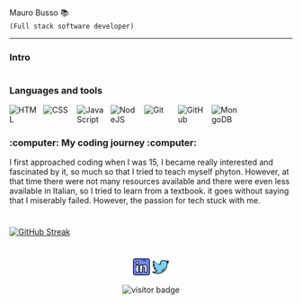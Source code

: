Mauro Busso :books:
<br/>`(Full stack software developer)`

---

<h3>Intro<h3/>

#

<h3>Languages and tools</h3>

<img align="left" alt="HTML" width="50px" style="padding-right:10px;" src="https://cdn.jsdelivr.net/gh/devicons/devicon/icons/html5/html5-plain.svg" />
<img align="left" alt="CSS" width="50px" style="padding-right:10px;" src="https://cdn.jsdelivr.net/gh/devicons/devicon/icons/css3/css3-plain.svg" />
<img align="left" alt="JavaScript" width="50px" style="padding-right:10px;" src="https://cdn.jsdelivr.net/gh/devicons/devicon/icons/javascript/javascript-plain.svg" />
<img align="left" alt="NodeJS" width="50px" style="padding-right:10px;" src="https://cdn.jsdelivr.net/gh/devicons/devicon/icons/nodejs/nodejs-original-wordmark.svg"/>
<img align="left" alt="Git" width="50px" style="padding-right:10px;" src="https://cdn.jsdelivr.net/gh/devicons/devicon/icons/git/git-original.svg" />
<img align="left" alt="GitHub" width="50px" style="padding-right:10px;" src="https://cdn.jsdelivr.net/gh/devicons/devicon/icons/github/github-original.svg"/>
<img align="left" alt="MongoDB" width="50px" style="padding-right:10px;" src="https://cdn.jsdelivr.net/gh/devicons/devicon/icons/mongodb/mongodb-original.svg"/>
<br />

#

<h3>:computer: My coding journey :computer: </h3>

I first approached coding when I was 15, I became really interested and fascinated by it, so much so that I tried to teach myself phyton. However, at that time there were not many resources available and there were even less available in Italian, so I tried to learn from a textbook. it goes without saying that I miserably failed. However, the passion for tech stuck with me.

#

[![GitHub Streak](https://streak-stats.demolab.com?user=maurobusso&theme=vue-dark)](https://git.io/streak-stats)

#

<p align='center'>
<a href="https://www.linkedin.com/in/mauro-busso-601723195/"><img height="30" src="https://raw.githubusercontent.com/8bithemant/8bithemant/master/linkedin.png?raw=true"></a>
<a href="https://twitter.com/MauroBusso4"><img height="30" src="https://raw.githubusercontent.com/8bithemant/8bithemant/master/twitter.png?raw=true"></a>


<p  align="center">
<!--<img src="https://visitor-badge.glitch.me/badge?page_id=maurobusso" alt="visitor badge"/>-->
<img src="https://visitor-badge.laobi.icu/badge?page_id=maurobusso" alt="visitor badge"/>       
</p>

